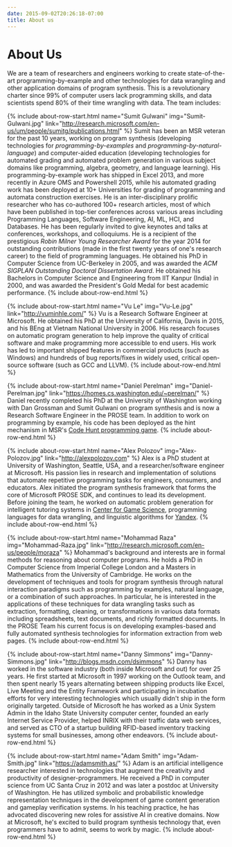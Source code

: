 ```yaml
---
date: 2015-09-02T20:26:18-07:00
title: About us
---
```


# About Us

We are a team of researchers and engineers working to create state-of-the-art
programming-by-example and other technologies for data wrangling and other application domains of program synthesis.
This is a revolutionary charter since 99% of computer users lack programming skills, and data
scientists spend 80% of their time wrangling with data. The team includes:

{% include about-row-start.html name="Sumit Gulwani" img="Sumit-Gulwani.jpg" link="http://research.microsoft.com/en-us/um/people/sumitg/publications.html" %}
Sumit has been an MSR veteran
for the past 10 years, working on program synthesis (developing technologies for
_programming-by-examples_ and _programming-by-natural-language_) and computer-aided education
(developing technologies for automated grading and automated problem generation in
various subject domains like programming, algebra, geometry, and language learning). His
programming-by-example work has shipped in Excel 2013, and more recently in Azure OMS and
Powershell 2015, while his automated grading work has been deployed at 10+ Universities
for grading of programming and automata construction exercises. He is an
inter-disciplinary prolific researcher who has co-authored 100+ research articles, most
of which have been published in top-tier conferences across various areas including
Programming Languages, Software Engineering, AI, ML, HCI, and Databases. He has been
regularly invited to give keynotes and talks at conferences, workshops, and colloquiums.
He is a recipient of the prestigious _Robin Milner Young Researcher Award_ for the year
2014 for outstanding contributions (made in the first twenty years of one's research career)
to the field of programming languages. He obtained his PhD in Computer Science from
UC-Berkeley in 2005, and was awarded the _ACM SIGPLAN Outstanding Doctoral Dissertation
Award_. He obtained his Bachelors in Computer Science and Engineering from IIT Kanpur
(India) in 2000, and was awarded the President's Gold Medal for best academic performance.
{% include about-row-end.html %}

{% include about-row-start.html name="Vu Le" img="Vu-Le.jpg" link="http://vuminhle.com/" %}
Vu is a Research Software Engineer at
Microsoft. He obtained his PhD at the University of California, Davis in 2015, and his BEng at
Vietnam National University in 2006. His research focuses on automatic program generation to
help improve the quality of critical software and make programming more accessible to end
users. His work has led to important shipped features in commercial products (such as Windows)
and hundreds of bug reports/fixes in widely used, critical open-source software (such as GCC and LLVM).
{% include about-row-end.html %}

{% include about-row-start.html name="Daniel Perelman" img="Daniel-Perelman.jpg" link="https://homes.cs.washington.edu/~perelman/" %}
Daniel recently completed his
PhD at the University of Washington working with Dan Grossman and Sumit Gulwani on program
synthesis and is now a Research Software Engineer in the PROSE team. In addition to work on
programming by example, his code has been deployed as the hint mechanism in MSR's
[Code Hunt programming game](https://www.codehunt.com/).
{% include about-row-end.html %}

{% include about-row-start.html name="Alex Polozov" img="Alex-Polozov.jpg" link="http://alexpolozov.com" %}
Alex is a PhD student at University
of Washington, Seattle, USA, and a researcher/software engineer at Microsoft. His passion lies
in research and implementation of solutions that automate repetitive programming tasks for
engineers, consumers, and educators. Alex initiated the program synthesis framework that forms
the core of Microsoft PROSE SDK, and continues to lead its development.
Before joining the team, he worked on automatic problem
generation for intelligent tutoring systems in [Center for Game Science](http://centerforgamescience.org/), programming languages for data wrangling, and linguistic algorithms for [Yandex](https://www.yandex.com/).
{% include about-row-end.html %}

{% include about-row-start.html name="Mohammad Raza" img="Mohammad-Raza.jpg" link="http://research.microsoft.com/en-us/people/moraza" %}
Mohammad's background and interests
are in formal methods for reasoning about computer programs. He holds a PhD in Computer Science from Imperial College London and a Masters in Mathematics from the University of Cambridge. He works on the development of
techniques and tools for program synthesis through natural
interaction paradigms such as programming by examples, natural language, or a combination
of such approaches. In particular, he is interested in the applications of these techniques
for data wrangling tasks such as extraction, formatting, cleaning, or transformations in
various data formats including spreadsheets, text documents, and richly formatted documents.
In the PROSE Team his current focus is on developing examples-based and fully automated
synthesis technologies for information extraction from web pages.
{% include about-row-end.html %}

{% include about-row-start.html name="Danny Simmons" img="Danny-Simmons.jpg" link="http://blogs.msdn.com/dsimmons" %}
Danny has worked in the software
industry (both inside Microsoft and out) for over 25 years.  He first started at Microsoft in
1997 working on the Outlook team, and then spent nearly 15 years alternating between shipping
products like Excel, Live Meeting and the Entity Framework and participating in incubation
efforts for very interesting technologies which usually didn't ship in the form originally
targeted.  Outside of Microsoft he has worked as a Unix System Admin in the Idaho State
University computer center, founded an early Internet Service Provider, helped INRIX with
their traffic data web services, and served as CTO of a startup building RFID-based inventory
tracking systems for small businesses, among other endeavors.
{% include about-row-end.html %}

{% include about-row-start.html name="Adam Smith" img="Adam-Smith.jpg" link="https://adamsmith.as/" %}
Adam is an artificial intelligence researcher interested in technologies that augment the
creativity and productivity of designer-programmers. He received a PhD in computer science
from UC Santa Cruz in 2012 and was later a postdoc at University of Washington. He has utilized
symbolic and probabilistic knowledge representation techniques in the development of game
content generation and gameplay verification systems. In his teaching practice, he has
advocated discovering new roles for assistive AI in creative domains. Now at Microsoft, he's
excited to build program synthesis technology that, even programmers have to admit, seems to
work by magic.
{% include about-row-end.html %}

